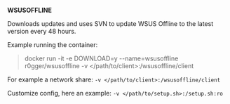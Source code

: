 **WSUSOFFLINE**

Downloads updates and uses SVN to update WSUS Offline to the latest version every 48 hours.

Example running the container:
> docker run -it -e DOWNLOAD=y --name=wsusoffline r0gger/wsusoffline -v </path/to/client>:/wsusoffline/client

For example a network share: 
```-v </path/to/client>:/wsusoffline/client```

Customize config, here an example:
```-v </path/to/setup.sh>:/setup.sh:ro```


  
